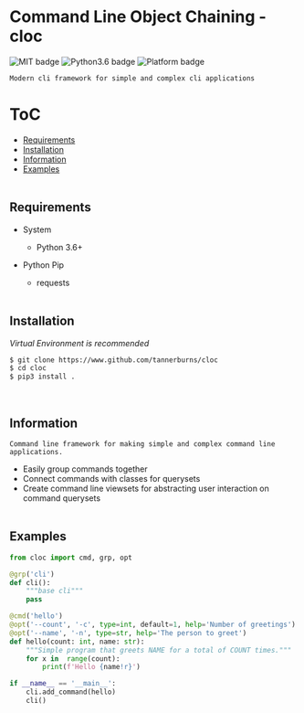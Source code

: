 # Command Line Object Chaining - cloc

<!--Badges-->
![MIT badge](https://img.shields.io/badge/license-MIT-black)
![Python3.6 badge](https://img.shields.io/badge/python-v3.6+-blue?logo=python&logoColor=yellow)
![Platform badge](https://img.shields.io/badge/platform-linux%20%7C%20osx%20%7C%20win32-yellow)

    Modern cli framework for simple and complex cli applications

# ToC
- [ Requirements ](#requirements)
- [ Installation ](#install)
- [ Information ](#information)
- [ Examples ](#examples)
<br><br>

<a name="requirements"></a>
## Requirements
* System
    * Python 3.6+
    
* Python Pip
    * requests
<br><br>

<a name="install"></a>
## Installation
 *Virtual Environment is recommended*
```bash
$ git clone https://www.github.com/tannerburns/cloc
$ cd cloc
$ pip3 install .
```
<br>

<a name="information"></a>
## Information
    Command line framework for making simple and complex command line applications.
* Easily group commands together
* Connect commands with classes for querysets
* Create command line viewsets for abstracting user interaction on command querysets
<br><br>

<a name="#examples"></a>
## Examples
```python
from cloc import cmd, grp, opt

@grp('cli')
def cli():
    """base cli"""
    pass

@cmd('hello')
@opt('--count', '-c', type=int, default=1, help='Number of greetings')
@opt('--name', '-n', type=str, help='The person to greet')
def hello(count: int, name: str):
    """Simple program that greets NAME for a total of COUNT times."""
    for x in  range(count):
        print(f'Hello {name!r}')

if __name__ == '__main__':
    cli.add_command(hello)
    cli()
```
    